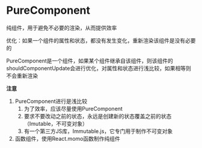 # PureComponent

纯组件，用于避免不必要的渲染，从而提供效率

优化：如果一个组件的属性和状态，都没有发生变化，重新渲染该组件是没有必要的

PureComponent是一个组件，如果某个组件继承自该组件，则该组件的shouldComponentUpdate会进行优化，对属性和状态进行浅比较，如果相等则不会重新渲染

**注意**

1. PureComponent进行是浅比较
    1. 为了效率，应该尽量使用PureComponent
    2. 要求不要改动之前的状态，永远是创建新的状态覆盖之前的状态（Imutable，不可变对象）
    3. 有一个第三方JS库，Immutable.js，它专门用于制作不可变对象
2. 函数组件，使用React.momo函数制作纯组件
